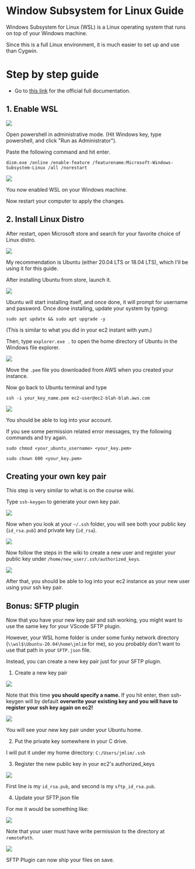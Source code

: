 # Window Subsystem for Linux Guide

Windows Subsystem for Linux (WSL) is a Linux operating system that runs on top of your Windows machine.

Since this is a full Linux environment, it is much easier to set up and use than Cygwin.

# Step by step guide

- Go to [this link](https://docs.microsoft.com/en-us/windows/wsl/install-win10) for the official full documentation.


## 1. Enable WSL 
![](powershell.png)


Open powershell in administrative mode. (Hit Windows key, type powershell, and click "Run as Administrator").

Paste the following command and hit enter.

`dism.exe /online /enable-feature /featurename:Microsoft-Windows-Subsystem-Linux /all /norestart`

![](enable.png)

You now enabled WSL on your Windows machine. 

Now restart your computer to apply the changes. 

## 2. Install Linux Distro
After restart, open Microsoft store and search for your favorite choice of Linux distro. 

![](store.png)

My recommendation is Ubuntu (either 20.04 LTS or 18.04 LTS), which I'll be using it for this guide.

After installing Ubuntu from store, launch it.

![](wsl-install.png)

Ubuntu will start installing itself, and once done, it will prompt for username and password. Once done installing, update your system by typing:

`sudo apt update && sudo apt upgrade -y`

(This is similar to what you did in your ec2 instant with yum.)

Then, type `explorer.exe .` to open  the home directory of Ubuntu in the Windows file explorer. 

![](home.png)

Move the `.pem` file you downloaded from AWS when you created your instance. 

Now go back to Ubuntu terminal and type 

`ssh -i your_key_name.pem ec2-user@ec2-blah-blah.aws.com`

![](ec2.png)

You should be able to log into your account. 


If you see some permission related error messages, try the following commands and try again. 

`sudo chmod <your_ubuntu_username> <your_key.pem>`

`sudo chown 600 <your_key.pem>` 



## Creating your own key pair 

This step is  very similar to what is on the course wiki. 


Type `ssh-keygen` to generate your own key pair.

![](ssh1.png)

Now when you look at your `~/.ssh` folder, you will see both your public key (`id_rsa.pub`) and private key (`id_rsa`). 


![](sshpub.png)

Now follow the steps in the wiki to create a new user and register your public key under `/home/new_user/.ssh/authorized_keys`. 

![](sshlogin.png)

After that, you should be able to log into your ec2 instance as your new user using your ssh key pair. 




## Bonus: SFTP plugin 

Now that you have your new key pair and ssh working, you might want to use the same key for your VScode SFTP plugin. 

However, your WSL home folder is under some funky network directory (`\\wsl$\Ubuntu-20.04\home\jmlim` for me), so you probably don't want to use that path in your `SFTP.json` file. 

Instead, you can create a new key pair just for your SFTP plugin. 

1. Create a new key  pair 

![](ssh-sftp.png) 

Note that this time **you should specify a name.** If you hit enter, then ssh-keygen will  by default **overwrite your existing key and you will have to register your ssh key again on ec2!**

![](sftp-keys.png)

You will see your new key pair under your Ubuntu home.  

2. Put the private key somewhere in your C drive. 

I will put it under my home directory: `C:/Users/jmlim/.ssh` 


3. Register the new public key in your ec2's authorized_keys

![](auth.png)

First line is my `id_rsa.pub`, and second is my `sftp_id_rsa.pub`. 


4. Update your SFTP.json file 

For me it would be something like: 

![](sftpjson.png)

Note that your user must have write permission to the directory at `remotePath`. 

![](sftpupload.png)

SFTP Plugin can now ship your files on save.  
